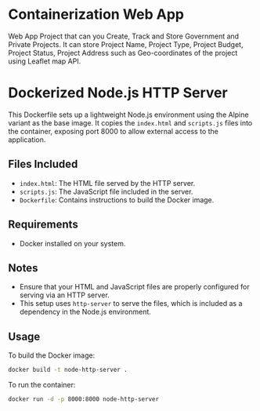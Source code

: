 # Containerization Web App
Web App Project that can you Create, Track and Store Government and Private Projects. It can store Project Name, Project Type, Project Budget, Project Status, Project Address such as Geo-coordinates of the project using Leaflet map API.
# Dockerized Node.js HTTP Server

This Dockerfile sets up a lightweight Node.js environment using the Alpine variant as the base image. It copies the `index.html` and `scripts.js` files into the container, exposing port 8000 to allow external access to the application.

## Files Included

- `index.html`: The HTML file served by the HTTP server.
- `scripts.js`: The JavaScript file included in the server.
- `Dockerfile`: Contains instructions to build the Docker image.

## Requirements

- Docker installed on your system.

## Notes

- Ensure that your HTML and JavaScript files are properly configured for serving via an HTTP server.
- This setup uses `http-server` to serve the files, which is included as a dependency in the Node.js environment.

## Usage

To build the Docker image:

```bash
docker build -t node-http-server .
```
To run the container:
```bash
docker run -d -p 8000:8000 node-http-server
```


